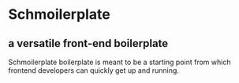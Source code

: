 
# Schmoilerplate
## a versatile front-end boilerplate

Schmoilerplate boilerplate is meant to be a starting point from which frontend developers can quickly get up and running.
